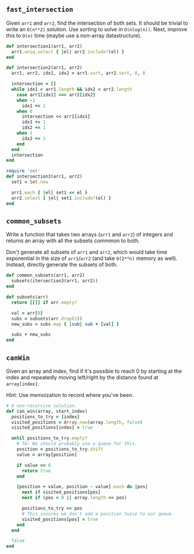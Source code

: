 ## `fast_intersection`

Given `arr1` and `arr2`, find the intersection of both sets. It should
be trivial to write an `O(n**2)` solution. Use sorting to solve in
`O(nlog(n))`. Next, improve this to `O(n)` time (maybe use a non-array
datastructure).

```ruby
def intersection1(arr1, arr2)
  arr1.uniq.select { |el| arr2.include?(el) }
end

def intersection2(arr1, arr2)
  arr1, arr2, idx1, idx2 = arr1.sort, arr2.sort, 0, 0

  intersection = []
  while idx1 < arr1.length && idx2 < arr2.length
    case arr1[idx1] <=> arr2[idx2]
    when -1
      idx1 += 1
    when 0
      intersection << arr1[idx1]
      idx1 += 1
      idx2 += 1
    when 1
      idx2 += 1
    end
  end
  intersection
end

require 'set'
def intersection3(arr1, arr2)
  set1 = Set.new

  arr1.each { |el| set1 << el }
  arr2.select { |el| set1.include?(el) }
end
```

## `common_subsets`

Write a function that takes two arrays (`arr1` and `arr2`) of integers
and returns an array with all the subsets commmon to both.

Don't generate all subsets of `arr1` and `arr2`, which would take time
exponential in the size of `arr1`/`arr2` (and take `O(2**n)` memory as
well). Instead, directly generate the subsets of both.

```ruby
def common_subsets(arr1, arr2)
  subsets(itersection3(arr1, arr2))
end

def subsets(arr)
  return [[]] if arr.empty?

  val = arr[0]
  subs = subsets(arr.drop(1))
  new_subs = subs.map { |sub| sub + [val] }

  subs + new_subs
end
```

## `canWin`

Given an array and index, find if it's possible to reach 0 by starting
at the index and repeatedly moving left/right by the distance found at
`array[index]`.

Hint: Use memoization to record where you've been.

```ruby
# A non-recursive solution.
def can_win(array, start_index)
  positions_to_try = [index]
  visited_positions = Array.new(array.length, false)
  visited_positions[index] = true

  until positions_to_try.empty?
    # TA: We should probably use a queue for this.
    position = positions_to_try.shift
    value = array[position]

    if value == 0
      return true
    end

    [position + value, position - value].each do |pos|
      next if visited_positions[pos]
      next if (pos < 0 || array.length <= pos)

      positions_to_try << pos
      # This insures we don't add a position twice to our queue.
      visited_positions[pos] = true
    end
  end

  false
end
```
